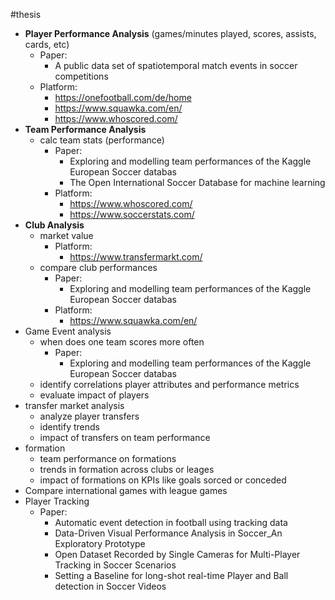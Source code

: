 #thesis 
- **Player Performance Analysis** (games/minutes played, scores, assists, cards, etc)
	- Paper:
		- A public data set of spatiotemporal match events in soccer competitions
	- Platform:
		- https://onefootball.com/de/home
		- https://www.squawka.com/en/
		- https://www.whoscored.com/
- **Team Performance Analysis**
	- calc team stats (performance)
		- Paper:
			- Exploring and modelling team performances of the Kaggle European Soccer databas
			- The Open International Soccer Database for machine learning
		- Platform:
			- https://www.whoscored.com/
			- https://www.soccerstats.com/
- **Club Analysis**
	- market value
		- Platform:
			- https://www.transfermarkt.com/
	- compare club performances
		- Paper:
			- Exploring and modelling team performances of the Kaggle European Soccer databas
		- Platform:
			- https://www.squawka.com/en/
- Game Event analysis
	- when does one team scores more often
		- Paper:
			- Exploring and modelling team performances of the Kaggle European Soccer databas
	- identify correlations player attributes and performance metrics
	- evaluate impact of players
- transfer market analysis
	- analyze player transfers
	- identify trends
	- impact of transfers on team performance
- formation
	- team performance on formations
	- trends in formation across clubs or leages
	- impact of formations on KPIs like goals sorced or conceded
- Compare international games with league games
- Player Tracking
	- Paper:
		- Automatic event detection in football using tracking data
		- Data-Driven Visual Performance Analysis in Soccer_An Exploratory Prototype
		- Open Dataset Recorded by Single Cameras for Multi-Player Tracking in Soccer Scenarios
		- Setting a Baseline for long-shot real-time Player and Ball detection in Soccer Videos